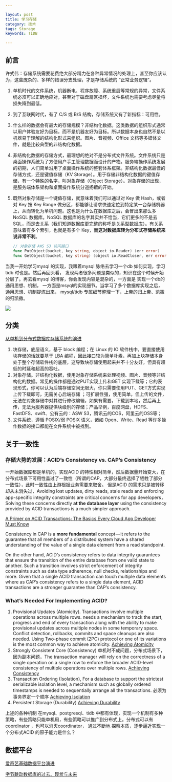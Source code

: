 ```yaml
---

layout: post
title: 学习存储
category: 技术
tags: Storage
keywords: TIDB

---
```


## 前言


许式伟：存储系统需要花费绝大部分精力在各种异常情况的处理上，甚至你应该认为，这些庞杂的、多样的错误分支处理，才是存储系统的 “正常业务逻辑”。

1. 单机时代的文件系统，机器断电、程序故障、系统重启等常规的异常，文件系统必须可以正确地应对，甚至对于磁盘扇区损坏，文件系统也需要考虑尽量将损失降到最低。
2. 到了互联网时代，有了 C/S 或 B/S 结构，存储系统又有了新指标：可用性。
3. 什么样的数据会有最大的存储规模？非结构化数据。这类数据的组织形式通常以用户体验友好为目标，而不是机器友好为目标。所以数据本身也自然不是以机器易于理解的结构化形式来组织。图片、音视频、Office 文档等多媒体文件，就是比较典型的非结构化数据。
4. 非结构化数据的存储方式，最理想的绝对不是分布式文件系统。文件系统只是桌面操作系统为了方便用户手工管理数据而设计的产物。服务端操作系统发展的初期，人们简单沿用了桌面操作系统的整套体系框架。非结构化数据最佳的存储方式，还是键值存储（KV Storage）。用于存储非结构化数据的键值存储，有一个特殊的名字，叫对象存储（Object Storage）。对象存储的出现，是服务端体系架构和桌面操作系统分道扬镳的开始。
5. 既然对象存储是一个键值存储，就意味着我们可以通过对 Key 做 Hash，或者对 Key 按 Key Range 做分区，都能够让请求快速定位到特定某一台存储机器上，从而转化为单机问题。这也是为什么在数据库之后，会冒出来那么多 NoSQL 数据库。NoSQL 数据库的名字其实并不恰当，它们更多的不是去 SQL，而是去关系（我们知道数据库更完整的称呼是关系型数据库）。有关系意味着有多个索引，也就是有多个 Key，而**这对数据库转为分布式存储系统来说非常不利**。

    ```go
    // 对象存储 AWS S3 访问接口
    func PutObject(bucket, key string, object io.Reader) (err error)
    func GetObject(bucket, key string) (object io.ReadCloser, err error)
    ```

当我一开始学习mysql 的实现，我跟着mysql 脉络去学习一个db 如何实现，学习tidb 时也是。然后再回头看， 发现两者很多问题是类似的，知识在这个时候开始分层了。再去看mysql 的博客，你会发现内容是混杂的，一方面是 实现一个db的通用思想、机制， 一方面是msyql的实现细节。当学习了多个数据库实现之后，通用思想、机制提炼出来， mysql/tidb 专属细节整理一下，上帝的归上帝、凯撒的归凯撒。

![](/public/upload/storage/learn_storage.png)

## 分类

[从单机到分布式数据库存储系统的演进](https://mp.weixin.qq.com/s/dMk34u_9R2w1piU-yHHQ9Q)
1. 块存储，底层语义，基于 block 编程；在 Linux 的 IO 软件栈中，要直接使用块存储的话就要基于 LBA 编程，因此接口较为简单朴素，再加上块存储本身处于整个存储软件栈的底层，这导致块存储使用起来并不十分友好，但具有超低的时延和超高的吞吐。
2. 对象存储。非结构化数据，使用对象存储系统来处理视频、图片、音频等非结构化的数据。常见的操作都是通过PUT实现上传和GET 实现下载等；它的表现形式，你可以认为后端存储空间无限大，你只需要使用PUT、GET方式实现上传下载即可，无需关心后端存储 ；可扩展性强，使用简单，但上传的文件，无法在对象存储中对其进行修改编辑，如果有需要，下载到本地，然后再上传，无法为服务器提供块级别的存储；产品举例，百度网盘，HDFS、FastDFS、swift、公有云的：ASW S3，腾讯云的COS，阿里云的OSS等；
3. 文件系统，遵循 POSIX/弱 POSIX 语义，诸如 Open、Write、Read 等许多操作数据的接口都能在文件系统中被找到。

## 关于一致性

### 存储大势的发展：ACID’s Consistency vs. CAP’s Consistency

一开始数据库都是单机的，实现ACID 的特性相对简单，然后数据量开始变大，在分布式场景下可用性盖过了一致性（所谓的CAP，大部分最终选择了牺牲了部分一致性），此时一致性由上游根据业务需要来取舍。 但是ACID 的需求只是被转移却从未消失过，Avoiding lost updates, dirty reads, stale reads and enforcing app-specific integrity constraints are critical concerns for app developers，Solving these concerns directly **at the database layer** using the consistency provided by ACID transactions is a much simpler approach.

[A Primer on ACID Transactions: The Basics Every Cloud App Developer Must Know](https://blog.yugabyte.com/a-primer-on-acid-transactions)

Consistency in CAP is a **more fundamental** concept — it refers to the guarantee that all members of a distributed system have a shared understanding of the value of a single data element from a read standpoint. 

On the other hand, ACID’s consistency refers to data integrity guarantees that ensure the transition of the entire database from one valid state to another. Such a transition involves strict enforcement of integrity constraints such as data type adherence, null checks, relationships and more. Given that a single ACID transaction can touch multiple data elements where as CAP’s consistency refers to a single data element, ACID transactions are a stronger guarantee than CAP’s consistency.

###  What’s Needed For Implementing ACID?

1. Provisional Updates (Atomicity). Transactions involve multiple operations across multiple rows.  needs a mechanism to track the start, progress and end of every transaction along with the ability to make provisional updates across multiple nodes in some temporary space. Conflict detection, rollbacks, commits and space cleanups are also needed. Using Two-phase commit (2PC) protocol or one of its variations is the most common way to achieve atomicity. [Achieving Atomicity](https://blog.yugabyte.com/6-signs-you-might-be-misunderstanding-acid-transactions-in-distributed-databases/)
2. Strongly Consistent Core (Consistency)  单机时不成问题，分布式场景下，因为副本问题，The transaction manager will rely on the correctness of a single operation on a single row to enforce the broader ACID-level consistency of multiple operations over multiple rows.  [Achieving Consistency](https://blog.yugabyte.com/6-signs-you-might-be-misunderstanding-acid-transactions-in-distributed-databases/)
3. Transaction Ordering (Isolation), For a database to support the strictest serializable isolation level, a mechanism such as globally ordered timestamps is needed to sequentially arrange all the transactions. 必须为事务界定一个顺序 [Achieving Isolation](https://blog.yugabyte.com/6-signs-you-might-be-misunderstanding-acid-transactions-in-distributed-databases/)
4. Persistent Storage (Durability) [Achieving Durability](https://blog.yugabyte.com/6-signs-you-might-be-misunderstanding-acid-transactions-in-distributed-databases/)

上述的各种机制 在mysql、postgresql、tidb 中都有体现，实现一个机制有多种策略，有些策略只能单机用，有些策略可以推广到分布式上。分布式可以有coordinator ，也可以消灭coordinator， 通过不断地 探察本质，逐步逼近实现一个分布式ACID 的原子能力是什么？ 



## 数据平台

[爱奇艺基础数据平台演进](https://mp.weixin.qq.com/s/zKZ8jJ1pzNlZ2s3jpeFvJA)

[字节跳动数据库的过去、现状与未来](https://mp.weixin.qq.com/s/4Bvo0EBo_xtKdVcqhGynCQ)